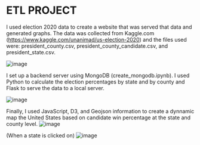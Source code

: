 <h1 aligne="center"> ETL PROJECT </h1>

I used election 2020 data to create a website that was served that data and generated graphs. The data was collected from Kaggle.com (https://www.kaggle.com/unanimad/us-election-2020) and the files used were: president_county.csv, president_county_candidate.csv, and president_state.csv.

![image](https://user-images.githubusercontent.com/77458990/128533724-0ca7738b-ac50-495a-9ff7-4a08752240ec.png)




I set up a backend server using MongoDB (create_mongodb.ipynb). I used Python to calculate the election percentages by state and by county and Flask to serve the data to a local server. 

![image](https://user-images.githubusercontent.com/77458990/128561443-3cdeae65-64a9-41f3-b46b-fd2290954545.png)


Finally, I used JavaScript, D3, and Geojson information to create a dynnamic map the United States based on candidate win percentage at the state and county level. 
![image](https://user-images.githubusercontent.com/77458990/128561700-8db59cc4-cce0-48ef-a521-7e06d846381b.png)

(When a state is clicked on)
![image](https://user-images.githubusercontent.com/77458990/128561749-68d48f8f-4ca2-4e6c-9f81-03aa6cded0f7.png)
